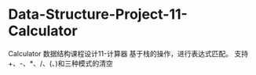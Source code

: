 # Data-Structure-Project-11-Calculator
Calculator
数据结构课程设计11-计算器
基于栈的操作，进行表达式匹配。
支持+、-、*、/、(、)和三种模式的清空
